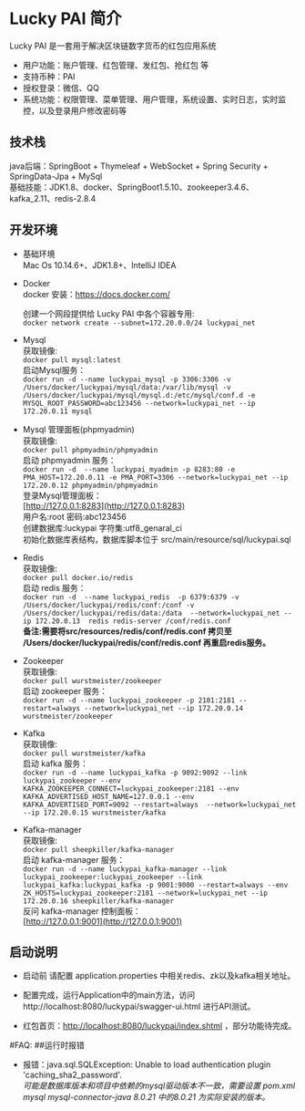 # Lucky PAI 简介
Lucky PAI 是一套用于解决区块链数字货币的红包应用系统<br/> 

- 用户功能：账户管理、红包管理、发红包、抢红包 等
- 支持币种：PAI
- 授权登录：微信、QQ
- 系统功能：权限管理、菜单管理、用户管理，系统设置、实时日志，实时监控，以及登录用户修改密码等<br/>

## 技术栈<br/> 
java后端：SpringBoot + Thymeleaf + WebSocket + Spring Security + SpringData-Jpa + MySql<br/> 
基础技能：JDK1.8、docker、SpringBoot1.5.10、zookeeper3.4.6、kafka_2.11、redis-2.8.4

## 开发环境
- 基础环境 <br/>
    Mac Os 10.14.6+、JDK1.8+、IntelliJ IDEA
- Docker <br/>
    docker 安装：https://docs.docker.com/  <br/>
    
    创建一个网段提供给 Lucky PAI 中各个容器专用: <br/>
    `docker network create --subnet=172.20.0.0/24 luckypai_net`
    
- Mysql <br/>
    获取镜像:<br/>
    `docker pull mysql:latest` <br/>
    启动Mysql服务：<br/>
    `docker run -d --name luckypai_mysql -p 3306:3306 -v /Users/docker/luckypai/mysql/data:/var/lib/mysql -v /Users/docker/luckypai/mysql/mysql.d:/etc/mysql/conf.d -e MYSQL_ROOT_PASSWORD=abc123456 --network=luckypai_net --ip 172.20.0.11 mysql`
    
- Mysql 管理面板(phpmyadmin) <br/>
    获取镜像:<br/>
    `docker pull phpmyadmin/phpmyadmin` <br/>
    启动 phpmyadmin 服务：<br/>
    `docker run -d  --name luckypai_myadmin -p 8283:80 -e PMA_HOST=172.20.0.11 -e PMA_PORT=3306 --network=luckypai_net --ip 172.20.0.12 phpmyadmin/phpmyadmin` <br/>
    登录Mysql管理面板：<br/>
    [http://127.0.0.1:8283](http://127.0.0.1:8283) <br/>
    用户名:root 密码:abc123456 <br/>
    创建数据库:luckypai 字符集:utf8_genaral_ci <br/>
    初始化数据库表结构，数据库脚本位于  src/main/resource/sql/luckypai.sql
    
- Redis <br/>
    获取镜像:<br/>
        `docker pull docker.io/redis` <br/>
    启动 redis 服务：<br/>
        `docker run -d  --name luckypai_redis  -p 6379:6379 -v /Users/docker/luckypai/redis/conf:/conf -v /Users/docker/luckypai/redis/data:/data  --network=luckypai_net --ip 172.20.0.13  redis redis-server /conf/redis.conf` <br/>
    **备注:需要将src/resources/redis/conf/redis.conf 拷贝至 /Users/docker/luckypai/redis/conf/redis.conf 再重启redis服务。**
- Zookeeper <br/>
    获取镜像:<br/>
        `docker pull wurstmeister/zookeeper` <br/>
    启动 zookeeper 服务：<br/>
        `docker run -d --name luckypai_zookeeper -p 2181:2181 --restart=always --network=luckypai_net --ip 172.20.0.14 wurstmeister/zookeeper` <br/>
- Kafka <br/>
    获取镜像:<br/>
        `docker pull wurstmeister/kafka` <br/>
    启动 kafka 服务：<br/>
        `docker run -d --name luckypai_kafka -p 9092:9092 --link luckypai_zookeeper --env KAFKA_ZOOKEEPER_CONNECT=luckypai_zookeeper:2181 --env KAFKA_ADVERTISED_HOST_NAME=127.0.0.1 --env KAFKA_ADVERTISED_PORT=9092 --restart=always  --network=luckypai_net --ip 172.20.0.15 wurstmeister/kafka` <br/>
- Kafka-manager <br/>
   获取镜像:<br/>
       `docker pull sheepkiller/kafka-manager` <br/>
   启动 kafka-manager 服务：<br/> 
       `docker run -d --name luckypai_kafka-manager --link luckypai_zookeeper:luckypai_zookeeper --link luckypai_kafka:luckypai_kafka -p 9001:9000 --restart=always --env ZK_HOSTS=luckypai_zookeeper:2181 --network=luckypai_net --ip 172.20.0.16 sheepkiller/kafka-manager` <br/>
   反问 kafka-manager 控制面板：<br/> 
   [http://127.0.0.1:9001](http://127.0.0.1:9001) <br/>
   
    
## 启动说明

- 启动前 请配置 application.properties 中相关redis、zk以及kafka相关地址。

- 配置完成，运行Application中的main方法，访问 http://localhost:8080/luckypai/swagger-ui.html 进行API测试。

- 红包首页：[http://localhost:8080/luckypai/index.shtml](http://localhost:8080/luckypai/index.shtml) ，部分功能待完成。


#FAQ:
##运行时报错
- 报错：java.sql.SQLException: Unable to load authentication plugin 'caching_sha2_password'. <br/>
    *可能是数据库版本和项目中依赖的mysql驱动版本不一致，需要设置 pom.xml
     <dependency>
     	<groupId>mysql</groupId>
     	<artifactId>mysql-connector-java</artifactId>
     	<version>8.0.21</version>
     </dependency>
     中的<version>8.0.21</version> 为实际安装的版本。*

